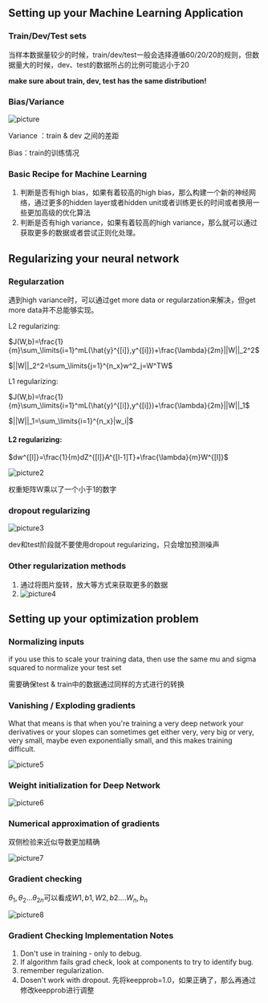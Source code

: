 ## Setting up your Machine Learning Application

### Train/Dev/Test sets

当样本数据量较少的时候，train/dev/test一般会选择遵循60/20/20的规则，但数据量大的时候，dev、test的数据所占的比例可能远小于20

__make sure about train, dev, test has the same distribution!__

### Bias/Variance

![picture](picture.png)

Variance ：train & dev 之间的差距

Bias：train的训练情况

### Basic Recipe for Machine Learning

1. 判断是否有high bias，如果有着较高的high bias，那么构建一个新的神经网络，通过更多的hidden layer或者hidden unit或者训练更长的时间或者换用一些更加高级的优化算法
2. 判断是否有high variance，如果有着较高的high variance，那么就可以通过获取更多的数据或者尝试正则化处理。

## Regularizing your neural network

### Regularzation

遇到high variance时，可以通过get more data or regularzation来解决，但get more data并不总能够实现。

L2 regularizing:

 $J(W,b)=\frac{1}{m}\sum_\limits{i=1}^mL(\hat{y}^{[i]},y^{[i]})+\frac{\lambda}{2m}||W||_2^2$

$||W||_2^2=\sum_\limits{j=1}^{n_x}w^2_j=W^TW$

L1 regularizing:

$J(W,b)=\frac{1}{m}\sum_\limits{i=1}^mL(\hat{y}^{[i]},y^{[i]})+\frac{\lambda}{2m}||W||_1$

$||W||_1=\sum_\limits{i=1}^{n_x}|w_i|$

#### L2 regularizing:

$dw^{[l]}=\frac{1}{m}dZ^{[l]}A^{[l-1]T}+\frac{\lambda}{m}W^{[l]}$

![picture2](picture2.png)

权重矩阵W乘以了一个小于1的数字

### dropout regularizing

![picture3](picture3.png)

dev和test阶段就不要使用dropout regularizing，只会增加预测噪声

### Other regularization methods

1. 通过将图片旋转，放大等方式来获取更多的数据
2. ![picture4](picture4.png)

## Setting up your optimization problem

### Normalizing inputs

if you use this to scale your training data, then use the same mu and sigma squared to normalize your test set

需要确保test & train中的数据通过同样的方式进行的转换

### Vanishing / Exploding gradients

What that means is that when you're training a very deep network your derivatives or your slopes can sometimes get either very, very big or very, very small, maybe even exponentially small, and this makes training difficult. 

![picture5](picture5.png)

### Weight initialization for Deep Network

![picture6](picture6.png)

### Numerical approximation of gradients

双侧检验来近似导数更加精确

![picture7](picture7.png)

### Gradient checking

$\theta_1,\theta_2...\theta_{2n}$可以看成$W1,b1,W2,b2....W_n,b_n$

![picture8](picture8.png)

### Gradient Checking Implementation Notes

1. Don't use in training - only to debug.
2. If algorithm fails grad check, look at components to try to identify bug.
3. remember regularization.
4. Dosen't work with dropout. 先将keepprob=1.0，如果正确了，那么再通过修改keepprob进行调整